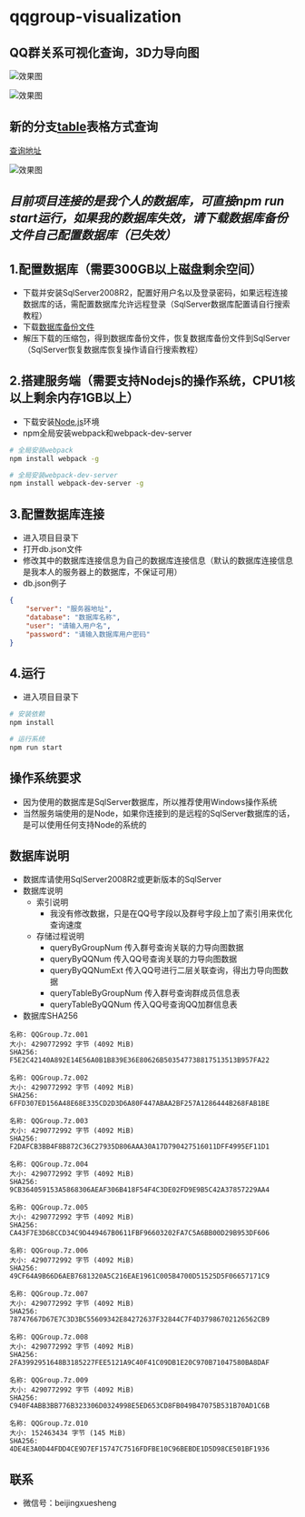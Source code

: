 # qqgroup-visualization

## QQ群关系可视化查询，3D力导向图
![效果图](https://github.com/gstok/qqgroup-visualization/blob/three/img/1.jpg)

![效果图](https://github.com/gstok/qqgroup-visualization/blob/three/img/2.jpg)

## 新的分支[table](https://github.com/gstok/qqgroup-visualization/tree/table)表格方式查询
[查询地址](http://123.206.204.118/#/qqtable/10001)

![效果图](https://github.com/gstok/qqgroup-visualization/blob/three/img/t1.jpg)

## *目前项目连接的是我个人的数据库，可直接npm run start运行，如果我的数据库失效，请下载数据库备份文件自己配置数据库（已失效）*

## 1.配置数据库（需要300GB以上磁盘剩余空间）
+ 下载并安装SqlServer2008R2，配置好用户名以及登录密码，如果远程连接数据库的话，需配置数据库允许远程登录（SqlServer数据库配置请自行搜索教程）
+ 下载[数据库备份文件](https://pan.baidu.com/s/1bz36WurfQIuyBRykyqXBug)
+ 解压下载的压缩包，得到数据库备份文件，恢复数据库备份文件到SqlServer（SqlServer恢复数据库恢复操作请自行搜索教程）

## 2.搭建服务端（需要支持Nodejs的操作系统，CPU1核以上剩余内存1GB以上）
+ 下载安装[Node.js](https://nodejs.org/en/)环境
+ npm全局安装webpack和webpack-dev-server
``` bash
# 全局安装webpack
npm install webpack -g

# 全局安装webpack-dev-server
npm install webpack-dev-server -g
```
## 3.配置数据库连接
+ 进入项目目录下
+ 打开db.json文件
+ 修改其中的数据库连接信息为自己的数据库连接信息（默认的数据库连接信息是我本人的服务器上的数据库，不保证可用）
+ db.json例子
``` json
{
    "server": "服务器地址",
    "database": "数据库名称",
    "user": "请输入用户名",
    "password": "请输入数据库用户密码"
}
```

## 4.运行
+ 进入项目目录下
``` bash
# 安装依赖
npm install

# 运行系统
npm run start
```

## 操作系统要求
+ 因为使用的数据库是SqlServer数据库，所以推荐使用Windows操作系统
+ 当然服务端使用的是Node，如果你连接到的是远程的SqlServer数据库的话，是可以使用任何支持Node的系统的

## 数据库说明
+ 数据库请使用SqlServer2008R2或更新版本的SqlServer
+ 数据库说明
    + 索引说明
        + 我没有修改数据，只是在QQ号字段以及群号字段上加了索引用来优化查询速度
    + 存储过程说明
        + queryByGroupNum 传入群号查询关联的力导向图数据
        + queryByQQNum 传入QQ号查询关联的力导向图数据
        + queryByQQNumExt 传入QQ号进行二层关联查询，得出力导向图数据
        + queryTableByGroupNum 传入群号查询群成员信息表
        + queryTableByQQNum 传入QQ号查询QQ加群信息表
+ 数据库SHA256
``` 数据库文件SHA256
名称: QQGroup.7z.001
大小: 4290772992 字节 (4092 MiB)
SHA256: F5E2C42140A892E14E56A0B1B839E36E80626B503547738817513513B957FA22

名称: QQGroup.7z.002
大小: 4290772992 字节 (4092 MiB)
SHA256: 6FFD307ED156A48E68E335CD2D3D6A80F447ABAA2BF257A1286444B268FAB1BE

名称: QQGroup.7z.003
大小: 4290772992 字节 (4092 MiB)
SHA256: F2DAFCB3BB4F8B872C36C27935D806AAA30A17D790427516011DFF4995EF11D1

名称: QQGroup.7z.004
大小: 4290772992 字节 (4092 MiB)
SHA256: 9CB364059153A5868306AEAF306B418F54F4C3DE02FD9E9B5C42A37857229AA4

名称: QQGroup.7z.005
大小: 4290772992 字节 (4092 MiB)
SHA256: CA43F7E3D68CCD34C9D449467B0611FBF96603202FA7C5A6BB00D29B953DF606

名称: QQGroup.7z.006
大小: 4290772992 字节 (4092 MiB)
SHA256: 49CF64A9B66D6AEB7681320A5C216EAE1961C005B4700D51525D5F06657171C9

名称: QQGroup.7z.007
大小: 4290772992 字节 (4092 MiB)
SHA256: 78747667D67E7C3D3BC55609342E84272637F32844C7F4D37986702126562CB9

名称: QQGroup.7z.008
大小: 4290772992 字节 (4092 MiB)
SHA256: 2FA3992951648B3185227FEE5121A9C40F41C09DB1E20C970B71047580BA8DAF

名称: QQGroup.7z.009
大小: 4290772992 字节 (4092 MiB)
SHA256: C940F4ABB3BB776B323306D0324998E5ED653CD8FB049B47075B531B70AD1C6B

名称: QQGroup.7z.010
大小: 152463434 字节 (145 MiB)
SHA256: 4DE4E3A0D44FDD4CE9D7EF15747C7516FDFBE10C96BEBDE1D5D98CE501BF1936
```
        
## 联系
+ 微信号：beijingxuesheng
